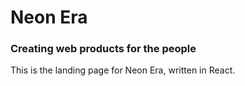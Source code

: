 # Neon Era

### Creating web products for the people

This is the landing page for Neon Era, written in React.
